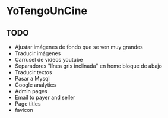 # YoTengoUnCine


## TODO

* Ajustar imágenes de fondo que se ven muy grandes
* Traducir imágenes
* Carrusel de vídeos youtube
* Separadores "línea gris inclinada" en home bloque de abajo
* Traducir textos
* Pasar a Mysql
* Google analytics
* Admin pages
* Email to payer and seller
* Page titles
* favicon